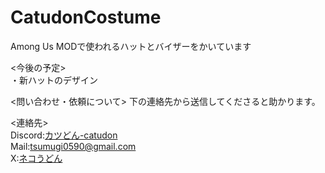 # CatudonCostume
Among Us MODで使われるハットとバイザーをかいています

<今後の予定>  
・新ハットのデザイン  

<問い合わせ・依頼について>
下の連絡先から送信してくださると助かります。

<連絡先>  
Discord:[カツどん-catudon](https://discord.gg/mNgV3H6k)  
Mail:tsumugi0590@gmail.com  
X:[ネコうどん](https://discord.gg/mNgV3H6k)  
